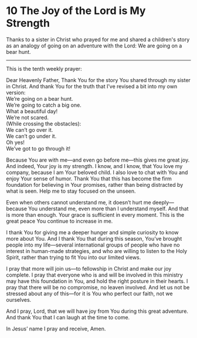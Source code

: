 # 10 The Joy of the Lord is My Strength
Thanks to a sister in Christ who prayed for me and shared a children's story as an analogy of going on an adventure with the Lord: We are going on a bear hunt. 

---

This is the tenth weekly prayer:

Dear Heavenly Father,
Thank You for the story You shared through my sister in Christ. And thank You for the truth that I’ve revised a bit into my own version:<br>
We’re going on a bear hunt. <br>
We’re going to catch a big one. <br>
What a beautiful day! <br>
We’re not scared.<br>
(While crossing the obstacles): <br>
We can’t go over it. <br>
We can’t go under it. <br>
Oh yes! <br>
We’ve got to go through it!

Because You are with me—and even go before me—this gives me great joy. And indeed, Your joy is my strength.
I know, and I know, that You love my company, because I am Your beloved child. I also love to chat with You and enjoy Your sense of humor. Thank You that this has become the firm foundation for believing in Your promises, rather than being distracted by what is seen. Help me to stay focused on the unseen.

Even when others cannot understand me, it doesn’t hurt me deeply—because You understand me, even more than I understand myself. And that is more than enough. Your grace is sufficient in every moment. This is the great peace You continue to increase in me.

I thank You for giving me a deeper hunger and simple curiosity to know more about You. And I thank You that during this season, You’ve brought people into my life—several international groups of people who have no interest in human-made strategies, and who are willing to listen to the Holy Spirit, rather than trying to fit You into our limited views.

I pray that more will join us—to fellowship in Christ and make our joy complete. I pray that everyone who is and will be involved in this ministry may have this foundation in You, and hold the right posture in their hearts. I pray that there will be no compromise, no leaven involved. And let us not be stressed about any of this—for it is You who perfect our faith, not we ourselves.

And I pray, Lord, that we will have joy from You during this great adventure. 
And thank You that I can laugh at the time to come.

In Jesus’ name I pray and receive, 
Amen.
